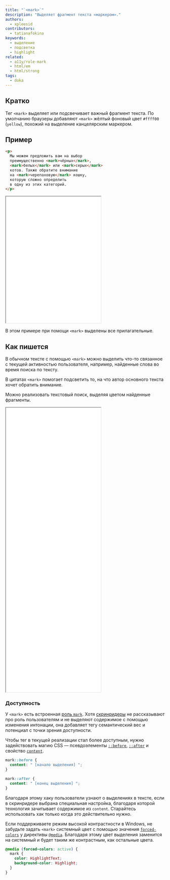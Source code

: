 ```yaml
---
title: "`<mark>`"
description: "Выделяет фрагмент текста «маркером»."
authors:
  - xpleesid
contributors:
  - tatianafokina
keywords:
  - выделение
  - подсветка
  - highlight
related:
  - a11y/role-mark
  - html/em
  - html/strong
tags:
  - doka
---
```


## Кратко

Тег `<mark>` выделяет или подсвечивает важный фрагмент текста. По умолчанию браузеры добавляют `<mark>` жёлтый фоновый цвет `#ffff00` (`yellow`), похожий на выделение канцелярским маркером.

## Пример

```html
<p>
  Мы можем предложить вам на выбор
  преимущественно <mark>чёрных</mark>,
  <mark>белых</mark> или <mark>серых</mark>
  котов. Также обратите внимание
  на <mark>черепаховую</mark> кошку,
  которую сложно определить
  в одну из этих категорий.
</p>
```

<iframe title="Базовый пример" src="demos/basic/" height="400"></iframe>

В этом примере при помощи `<mark>` выделены все прилагательные.

## Как пишется

В обычном тексте с помощью `<mark>` можно выделить что-то связанное с текущей активностью пользователя, например, найденные слова во время поиска по тексту.

В цитатах `<mark>` помогает подсветить то, на что автор основного текста хочет обратить внимание.

Можно реализовать текстовый поиск, выделяя цветом найденные фрагменты.

<iframe title="Текстовый поиск" src="demos/search/" height="900"></iframe>

### Доступность

У `<mark>` есть встроенная [роль `mark`](/a11y/role-mark/). Хотя [скринридеры](/a11y/screenreaders/) не рассказывают про роль пользователям и не выделяют содержимое с помощью изменения интонации, она добавляет тегу семантический вес и потенциал с точки зрения доступности.

Чтобы тег в текущей реализации стал более доступным, нужно задействовать магию CSS — псевдоэлементы [`::before`](/css/before/), [`::after`](/css/after/) и свойство [`content`](/css/content/).

```css
mark::before {
  content: " [начало выделения] ";
}

mark::after {
  content: " [конец выделения] ";
}
```

Благодаря этому хаку пользователи узнают о выделениях в тексте, если в скринридере выбрана специальная настройка, благодаря которой технология зачитывает содержимое из `content`. Старайтесь использовать хак только когда это действительно нужно.

Если поддерживаете режим высокой контрастности в Windows, не забудьте задать `<mark>` системный цвет с помощью значения [`forced-colors`](/a11y/forced-colors/) у директивы [`@media`](/css/media/). Благодаря этому цвет выделения заменится на системный и будет таким же контрастным, как остальные цвета.

```css
@media (forced-colors: active) {
  mark {
    color: HighlightText;
    background-color: Highlight;
  }
}
```
